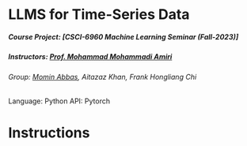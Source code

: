 # LLMS for Time-Series Data
##### Course Project: [CSCI-6960 Machine Learning Seminar (Fall-2023)]
##### Instructors: [Prof. Mohammad Mohammadi Amiri]([https://www.isg-rpi.com/](https://mmamiri.github.io/))
###### Group: [Momin Abbas](https://mominabbas.github.io/), Aitazaz Khan, Frank Hongliang Chi

Language: Python
API: Pytorch

# Instructions

